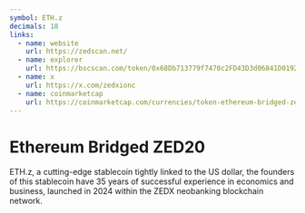 ```yaml
---
symbol: ETH.z
decimals: 18
links:
  - name: website
    url: https://zedscan.net/
  - name: explorer
    url: https://bscscan.com/token/0x68Db713779f7470c2FD43D3d06841D0192d44939
  - name: x
    url: https://x.com/zedxionc
  - name: coinmarketcap
    url: https://coinmarketcap.com/currencies/token-ethereum-bridged-zed20/
---
```


# Ethereum Bridged ZED20

ETH.z, a cutting-edge stablecoin tightly linked to the US dollar, the founders of this stablecoin have 35 years of successful experience in economics and business, launched in 2024 within the ZEDX neobanking blockchain network.
